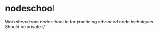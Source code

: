 # nodeschool

Workshops from nodeschool.io for practicing advanced node techniques. Should be private :/